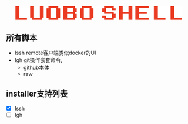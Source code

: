 <p align="center"><img style="width: 90%; padding-top:20px;" src="./lbsh_icon_sm.png"></p>

<!-- TODO下列文本替换成表格 -->
## 所有脚本

- lssh remote客户端类似docker的UI 
- lgh git操作嵌套命令,
  - github本体
  - raw
## installer支持列表

- [x] lssh
- [ ] lgh  

## 